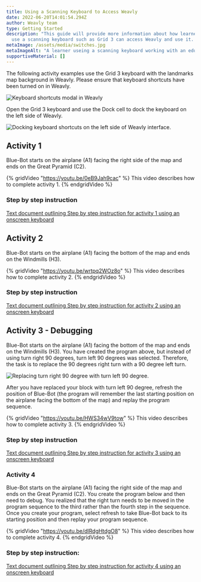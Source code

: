 ```yaml
---
title: Using a Scanning Keyboard to Access Weavly
date: 2022-06-20T14:01:54.294Z
author: Weavly team
type: Getting Started
description: "This guide will provide more information about how learners who
  use a scanning keyboard such as Grid 3 can access Weavly and use it. "
metaImage: /assets/media/switches.jpg
metaImageAlt: "A learner useing a scanning keyboard working with an educator and laughing. "
supportiveMaterial: []
---
```

The following activity examples use the Grid 3 keyboard with the landmarks map background in Weavly. Please ensure that keyboard shortcuts have been turned on in Weavly. 

![Keyboard shortcuts modal in Weavly](/assets/media/grid-3.jpg "Turning keyboard shortcuts ON in Weavly")

 Open the Grid 3 keyboard and use the Dock cell to dock the keyboard on the left side of Weavly. 

![Docking keyboard shortcuts on the left side of Weavly interface. ](/assets/media/picture2.png "Docking keyboard shortcuts on the left side of Weavly interface. ")

## Activity 1

Blue-Bot starts on the airplane (A1) facing the right side of the map and ends on the Great Pyramid (C2).

{% gridVideo "https://youtu.be/0eB9Jah9cac" %}
This video describes how to complete activity 1.
{% endgridVideo %}

### Step by step instruction

[Text document outlining Step by step instruction for activity 1 using an onscreen keyboard](https://docs.google.com/document/d/1lGxYM9_ACGSfxPcjRzpRuXFqAQ4usLD7/edit?usp=sharing&ouid=115502242206846890061&rtpof=true&sd=true)

## Activity 2

Blue-Bot starts on the airplane (A1) facing the bottom of the map and ends on the Windmills (H3). 

{% gridVideo "https://youtu.be/wrtpq2WOz8o" %}
This video describes how to complete activity 2.
{% endgridVideo %}

### Step by step instruction

[Text document outlining Step by step instruction for activity 2 using an onscreen keyboard](https://docs.google.com/document/d/1EYUxXuRzxVue1bazpBJmnNTXh8GzrOZK/edit?usp=sharing&ouid=115502242206846890061&rtpof=true&sd=true)



## Activity 3 - Debugging

Blue-Bot starts on the airplane (A1) facing the bottom of the map and ends on the Windmills (H3). You have created the program above, but instead of using turn right 90 degrees, turn left 90 degrees was selected. Therefore, the task is to replace the 90 degrees right turn with a 90 degree left turn. 

![Replacing turn right 90 degree with turn left 90 degree. ](/assets/media/picture21.png "Debugging the program by replacing turn right 90 degree with turn left 90 degree. ")

After you have replaced your block with turn left 90 degree, refresh the position of Blue-Bot (the program will remember the last starting position on the airplane facing the bottom of the map) and replay the program sequence. 

{% gridVideo "https://youtu.be/HWS34wV9tow" %}
This video describes how to complete activity 3.
{% endgridVideo %}

### Step by step instruction

[Text document outlining Step by step instruction for activity 3 using an onscreen keyboard](https://docs.google.com/document/d/1H0x-EjU2Jn1RFw7VOu5hQ1fQlNmDJyUc/edit?usp=sharing&ouid=115502242206846890061&rtpof=true&sd=true)

### Activity 4

Blue-Bot starts on the airplane (A1) facing the right side of the map and ends on the Great Pyramid (C2). You create the program below and then need to debug. You realized that the right turn needs to be moved in the program sequence to the third rather than the fourth step in the sequence. Once you create your program, select refresh to take Blue-Bot back to its starting position and then replay your program sequence. 

{% gridVideo "https://youtu.be/dIRdgHtdgO8" %}
This video describes how to complete activity 4.
{% endgridVideo %}

### Step by step instruction:

[Text document outlining Step by step instruction for activity 4 using an onscreen keyboard](https://docs.google.com/document/d/1vMWEq3NOgnE3abN6tBwnFpMq_DLlt9Qd/edit?usp=sharing&ouid=115502242206846890061&rtpof=true&sd=true)
